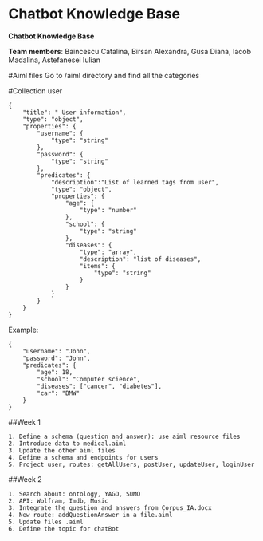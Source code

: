# Chatbot Knowledge Base

<b>Chatbot Knowledge Base</b>

__Team members__: Baincescu Catalina, Birsan Alexandra, Gusa Diana, Iacob Madalina, Astefanesei Iulian

#Aiml files 
	Go to /aiml directory and find all the categories
	
#Collection user	

	{
		"title": " User information",
		"type": "object",
		"properties": {
			"username": {
				"type": "string"
			},
			"password": {
				"type": "string"
			},
			"predicates": {
				"description":"List of learned tags from user",
				"type": "object",
				"properties": {
					"age": {
						"type": "number"
					},
					"school": {
						"type": "string"
					},
					"diseases": {
						"type": "array",
						"description": "list of diseases",
						"items": {
							"type": "string"
						}
					}
				}
			}
		}
	}

Example:

	{
		"username": "John",
		"password": "John",
		"predicates": {
			"age": 18,
			"school": "Computer science",
			"diseases": ["cancer", "diabetes"],
			"car": "BMW"
		}
	}


##Week 1

	1. Define a schema (question and answer): use aiml resource files
	2. Introduce data to medical.aiml
	3. Update the other aiml files
	4. Define a schema and endpoints for users
	5. Project user, routes: getAllUsers, postUser, updateUser, loginUser
	
##Week 2

	1. Search about: ontology, YAGO, SUMO
	2. API: Wolfram, Imdb, Music
	3. Integrate the question and answers from Corpus_IA.docx
	4. New route: addQuestionAnswer in a file.aiml
	5. Update files .aiml
	6. Define the topic for chatBot
